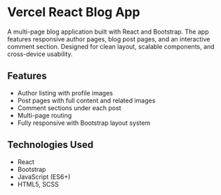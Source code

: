 # Vercel React Blog App

A multi-page blog application built with React and Bootstrap. The app features responsive author pages, blog post pages, and an interactive comment section. Designed for clean layout, scalable components, and cross-device usability.

## Features

- Author listing with profile images  
- Post pages with full content and related images  
- Comment sections under each post  
- Multi-page routing  
- Fully responsive with Bootstrap layout system

## Technologies Used

- React  
- Bootstrap  
- JavaScript (ES6+)  
- HTML5, SCSS
